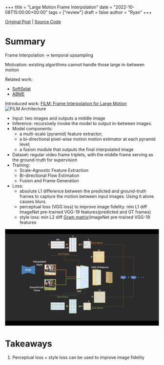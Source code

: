+++
title = "Large Motion Frame Interpolation"
date = "2022-10-08T15:00:00+00:00"
tags = ["review"]
draft = false
author = "Ryan"
+++

[Original Post](https://ai.googleblog.com/2022/10/large-motion-frame-interpolation.html) | [Source Code](https://film-net.github.io/)

# Summary
Frame Interpolation -> temporal upsampling

Motivation: existing algorithms cannot handle those large in-between motion

Related work:
* [SoftSplat](https://arxiv.org/abs/2003.05534)
* [ABME](https://arxiv.org/abs/2108.06815)

Introduced work: [FILM: Frame Interpolation for Large Motion](https://arxiv.org/pdf/2202.04901.pdf)
![FILM Architecture](https://film-net.github.io/static/images/FILM_architecture_slim.png)

* Input: two images and outputs a middle image
* Inference: recursively invoke the model to output in-between images.
* Model components: 
    - a multi-scale (pyramid) feature extractor;
    - a bi-directional pixel-wise motion motion estimator at each pyramid level;
    - a fusion module that outputs the final interpolated image
* Dataset: regular video frame triplets, with the middle frame serving as the ground-truth for supervision
* Training:
    - Scale-Agnostic Feature Extraction
    - Bi-directional Flow Estimation
    - Fusion and Frame Generation
* Loss:
    - absolute L1 difference between the predicted and ground-truth frames to capture the motion between input images. Using it alone causes blurs.
    - perceptual loss (VGG loss) to improve image fidelity: min L1 diff ImageNet pre-trained VGG-19 features(predicted and GT frames)
    - style loss: min L2 diff [Gram matrix](https://en.wikipedia.org/wiki/Gram_matrix)(ImageNet pre-trained VGG-19 features

![Style loss](../../data/film_style_loss.png)



# Takeaways
1. Perceptual loss + style loss can be used to improve image fidelity

